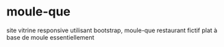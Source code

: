 # moule-que
site vitrine responsive utilisant bootstrap, moule-que restaurant fictif plat à base de moule essentiellement
